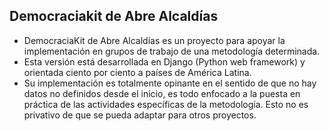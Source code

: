 ## Democraciakit de Abre Alcaldías

* DemocraciaKit de Abre Alcaldías es un proyecto para apoyar la implementación en grupos de trabajo de una metodología determinada.
* Esta versión está desarrollada en Django (Python web framework) y orientada ciento por ciento a países de América Latina.
* Su implementación es totalmente opinante en el sentido de que no hay datos no definidos desde el inicio, es todo enfocado a la puesta en práctica de las actividades específicas de la metodología. Esto no es privativo de que se pueda adaptar para otros proyectos.
